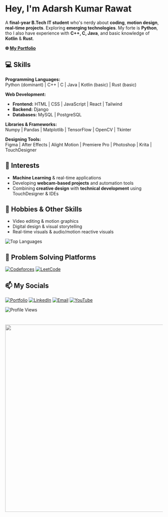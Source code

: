 # Hey, I'm Adarsh Kumar Rawat                                                                             

A **final-year B.Tech IT student** who's nerdy about **coding**, **motion design**, **real-time projects**. Exploring **emerging technologies**. My forte is **Python**, tho I also have experience with **C++, C, Java**, and basic knowledge of **Kotlin** & **Rust**.  
  
**🌐 [My Portfolio](https://adarsh-kumar-rawat.github.io/Portfolio/main.html)**

## 💻 Skills

**Programming Languages:**  
Python (dominant) | C++ | C | Java | Kotlin (basic) | Rust (basic)  

**Web Development:**  
- **Frontend:** HTML | CSS | JavaScript | React | Tailwind  
- **Backend:** Django  
- **Databases:** MySQL | PostgreSQL  

**Libraries & Frameworks:**  
Numpy | Pandas | Matplotlib | TensorFlow | OpenCV | Tkinter  

**Designing Tools:**  
Figma | After Effects | Alight Motion | Premiere Pro | Photoshop | Krita | TouchDesigner  


## 🌟 Interests

- **Machine Learning** & real-time applications  
- Developing **webcam-based projects** and automation tools  
- Combining **creative design** with **technical development** using TouchDesigner & IDEs  


## 🎨 Hobbies & Other Skills

- Video editing & motion graphics  
- Digital design & visual storytelling  
- Real-time visuals & audio/motion reactive visuals  

![Top Languages](https://github-readme-stats.vercel.app/api/top-langs/?username=Adarsh-kumar-rawat&layout=compact&theme=transparent&hide_border=true)


## 🧮 Problem Solving Platforms

[![Codeforces](https://img.shields.io/badge/Codeforces-1f6feb?style=for-the-badge&logo=codeforces&logoColor=white)](https://codeforces.com/profile/isanz)  [![LeetCode](https://img.shields.io/badge/LeetCode-FFA116?style=for-the-badge&logo=leetcode&logoColor=black)](https://leetcode.com/u/isanz/)

<!-- CF-STATS:START -->

<!-- CF-STATS:END -->

## 📫 My Socials

[![Portfolio](https://img.shields.io/badge/Portfolio-00bcd4?style=for-the-badge&logo=google-chrome&logoColor=white)](https://adarsh-kumar-rawat.github.io/Portfolio/main.html)  [![LinkedIn](https://img.shields.io/badge/LinkedIn-blue?style=for-the-badge&logo=linkedin)](https://www.linkedin.com/in/adarsh-kumar-rawat-261643390/)  [![Email](https://img.shields.io/badge/Email-D14836?style=for-the-badge&logo=gmail&logoColor=white)](mailto:adarsh0489@gmail.com)  [![YouTube](https://img.shields.io/badge/YouTube-%23FF0000?style=for-the-badge&logo=youtube&logoColor=white)](https://www.youtube.com/@imsanzu)  



![Profile Views](https://visitor-badge.laobi.icu/badge?page_id=Adarsh-kumar-rawat.Adarsh-kumar-rawat)
<h1 align="center">
  <img src="https://media1.tenor.com/m/NU6NSV19HfgAAAAd/denji-makima.gif" width="600" style="filter: grayscale(100%); transition: 0.3s;" onmouseover="this.style.filter='grayscale(0%)'" onmouseout="this.style.filter='grayscale(100%)'" />
</h1>


